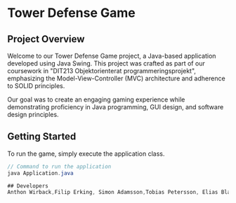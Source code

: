 # Tower Defense Game

## Project Overview
Welcome to our Tower Defense Game project, a Java-based application developed using Java Swing. 
This project was crafted as part of our coursework in "DIT213 Objektorienterat programmeringsprojekt", 
emphasizing the Model-View-Controller (MVC) architecture and adherence to SOLID principles.

Our goal was to create an engaging gaming experience while demonstrating proficiency in Java programming, 
GUI design, and software design principles.

## Getting Started
To run the game, simply execute the application class.

```java
// Command to run the application
java Application.java

## Developers
Anthon Wirback,Filip Erking, Simon Adamsson,Tobias Petersson, Elias Blanksvärd. 

